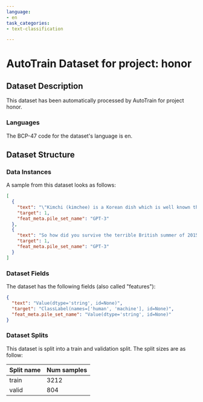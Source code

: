 ```yaml
---
language:
- en
task_categories:
- text-classification

---
```

# AutoTrain Dataset for project: honor

## Dataset Description

This dataset has been automatically processed by AutoTrain for project honor.

### Languages

The BCP-47 code for the dataset's language is en.

## Dataset Structure

### Data Instances

A sample from this dataset looks as follows:

```json
[
  {
    "text": "\"Kimchi (kimchee) is a Korean dish which is well known throughout the world. It is a spicy, tangy and pungent food that contains pickled vegetables. The word \"Kimchi\" comes from the Korean \"Kim\" meaning \"turn\" and \"Chi\" meaning \"sauce\".\\n\\nKimchi consists of vegetables which are salted, fermented and seasoned. It is an important part of the Korean diet. The two main methods of preparing Kimchi are fermentation and salting. Fermented Kimchi is made by mixing cabbage, radish and other vegetables with a specific kind of salt and sugar. Salted Kimchi is made by mixing cabbage, radish and other vegetables with a specific amount of salt and some vinegar.\\n\\nThe standard vegetables used in preparing Kimchi include cabbage, radish, turnip and Chinese cabbage. However, there are many different variations of Kimchi. Some of the variations include Kimchi with beef, Kimchi with fish and Kimchi with soybean paste.\\n\\nThe preparation of Kimchi is considered to be an important part of Korean culture. It is prepared in a ritualistic manner. The Korean culture also consider it as a \"doorway\" to a family's hearth.",
    "target": 1,
    "feat_meta.pile_set_name": "GPT-3"
  },
  {
    "text": "So how did you survive the terrible British summer of 2015? (Mine was miserable. There were too many weekends at home in the garden, that's all I can say.) Well, it's a new year and a new season of Doctor Who, with Peter Capaldi as our time-travelling hero.\\n\\nHere's the first photo of Capaldi in costume:\\n\\nAnd here's how it all begins...\\n\\nThis story is called The Magician's Apprentice and features Missy (the Master, if you didn't know).\\n\\nAnd here's a trailer:\\n\\nAll we can say is: A spooky church? The Doctor having to answer questions about his mistakes? Yes, please! We can't wait to see more.\\n\\nDoctor Who series 9 begins on Saturday 19 September on BBC One.",
    "target": 1,
    "feat_meta.pile_set_name": "GPT-3"
  }
]
```

### Dataset Fields

The dataset has the following fields (also called "features"):

```json
{
  "text": "Value(dtype='string', id=None)",
  "target": "ClassLabel(names=['human', 'machine'], id=None)",
  "feat_meta.pile_set_name": "Value(dtype='string', id=None)"
}
```

### Dataset Splits

This dataset is split into a train and validation split. The split sizes are as follow:

| Split name   | Num samples         |
| ------------ | ------------------- |
| train        | 3212 |
| valid        | 804 |
